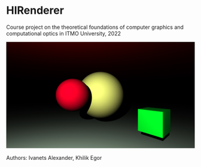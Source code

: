 # HIRenderer
Course project on the theoretical foundations of computer graphics and computational optics in ITMO University, 2022

![изображение рендеринга](https://github.com/ivanetc/HIRenderer/blob/master/tests/export_jpeg/test.jpg)


Authors: Ivanets Alexander, Khilik Egor
